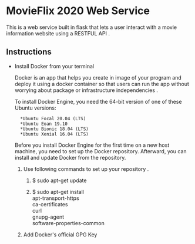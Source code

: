 # MovieFlix  2020 Web Service

This is a web service built in flask that lets a user interact with a movie information website using a RESTFUL API .

## Instructions 

* Install Docker from your terminal 
    
    Docker is an app that helps you create in image of your program and deploy it using a docker container so that  users can run  the app without worrying  about package or infrastructure 
    independencies .
    
    To install Docker Engine, you need the 64-bit version of one of these Ubuntu versions:

        *Ubuntu Focal 20.04 (LTS)
        *Ubuntu Eoan 19.10
        *Ubuntu Bionic 18.04 (LTS)
        *Ubuntu Xenial 16.04 (LTS)

     Before you install Docker Engine for the first time on a new host machine, you need to set up the Docker repository. Afterward, you can install and update Docker from the repository.

    1. Use following commands to set up your repository .

        1. $ sudo apt-get update

        2.  
            $ sudo apt-get install \
            apt-transport-https \
            ca-certificates \
            curl \
            gnupg-agent \
            software-properties-common   

    2. Add Docker's official GPG Key
